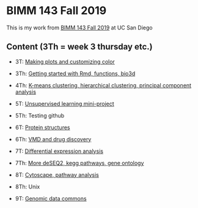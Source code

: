 # BIMM 143 Fall 2019
This is my work from [BIMM 143 Fall 2019](https://bioboot.github.io/bimm143_F19/) at UC San Diego

## Content (3Th = week 3 thursday etc.)

- 3T: [Making plots and customizing color](https://github.com/kcauwenb/bimm143/blob/master/3T/3T.R)

- 3Th: [Getting started with Rmd, functions, bio3d](https://github.com/kcauwenb/bimm143/blob/master/3Th/3Th.md)


- 4Th: [K-means clustering, hierarchical clustering, principal component analysis](https://github.com/kcauwenb/bimm143/blob/master/4Th/4Th.md)

- 5T: [Unsupervised learning mini-project](https://github.com/kcauwenb/bimm143/blob/master/5T/5T.md)

- 5Th: Testing github

- 6T: [Protein structures](https://github.com/kcauwenb/bimm143/blob/master/6T/6T.md)

- 6Th: [VMD and drug discovery](https://github.com/kcauwenb/bimm143/blob/master/6Th/6Th.md)

- 7T: [Differential expression analysis](https://github.com/kcauwenb/bimm143/blob/master/7T/7T.Rmd)

- 7Th: [More deSEQ2, kegg pathways, gene ontology](https://github.com/kcauwenb/bimm143/blob/master/7Th/7Th.md)

- 8T: [Cytoscape, pathway analysis](https://github.com/kcauwenb/bimm143/blob/master/8T/8T.Rmd)

- 8Th: Unix

- 9T: [Genomic data commons](https://github.com/kcauwenb/bimm143/blob/master/9T/9T.md)
